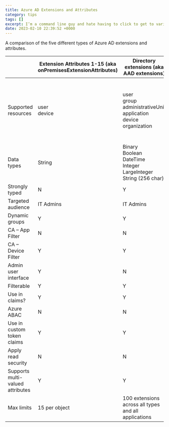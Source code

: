 ```yaml
---
title: Azure AD Extensions and Attributes
category: tips
tags: []
excerpt: I’m a command line guy and hate having to click to get to various Azure AD pages. Over time I created these shortcuts and thought you might find them helpful.
date: 2023-02-10 22:39:52 +0000
---
```


A comparison of the five different types of Azure AD extensions and attributes.

||Extension Attributes 1-15 (aka onPremisesExtensionAttributes)|Directory extensions (aka AAD extensions)|Schema extensions|Open extensions|Custom security attributes|
|----|----|----|----|----|----|
|Supported resources|user<br/>device|user<br/>group<br/>administrativeUnit<br/>application<br/>device<br/>organization|user<br/>group<br/>administrativeUnit<br/>application<br/>contact<br/>device<br/>event<br/>message<br/>organization<br/>post|user<br/>group<br/>contact<br/>device<br/>event<br/>message<br/>organization<br/>post<br/>todoTask<br/>todoTaskList|user<br/>servicePrincipal|
|Data types|String|Binary<br/>Boolean<br/>DateTime<br/>Integer<br/>LargeInteger<br/>String (256 char)|Binary<br/>Boolean<br/>DateTime<br/>Integer<br/>String|String|Boolean<br/>Integer<br/>String|
|Strongly typed|N|Y|Y|N|Y|
|Targeted audience|IT Admins|IT Admins|Devs|Devs|IT Admins|
|Dynamic groups|Y|Y|N|N|N|
|CA – App Filter|N|N|N|N|Y|
|CA – Device Filter|Y|Y|N|N|N|
|Admin user interface|Y|N|N|N|Y|
|Filterable|Y|Y|Y|N|Y|
|Use in claims?|Y|Y|N|N|N|
|Azure ABAC|N|N|N|N|Y|
|Use in custom token claims|Y|Y|N|N|N|
|Apply read security|N|N|N|N|Y|
|Supports multi-valued attributes|Y|Y||N|Y|
|Max limits|15 per object|100 extensions across all types and all applications|100 per resource|2 per creator app per resource|50 per object<br/>500 attributes per tenant<br/>More info|